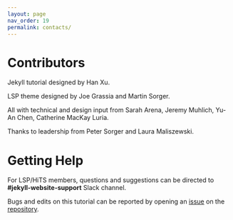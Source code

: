 ```yaml
---
layout: page
nav_order: 19
permalink: contacts/
---
```


# Contributors

Jekyll tutorial designed by Han Xu.

LSP theme designed by Joe Grassia and Martin Sorger.

All with technical and design input from Sarah Arena, Jeremy Muhlich, Yu-An Chen, Catherine MacKay Luria.

Thanks to leadership from Peter Sorger and Laura Maliszewski.

# Getting Help

For LSP/HiTS members, questions and suggestions can be directed to **#jekyll-website-support** Slack channel.

Bugs and edits on this tutorial can be reported by opening an [issue](https://docs.github.com/en/issues) on the [repository](https://github.com/hxu-hms/jekyll-tutorial).

